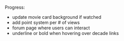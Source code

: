 Progress:

- update movie card background if watched
- add point system per # of views
- forum page where users can interact
- underline or bold when hovering over decade links

